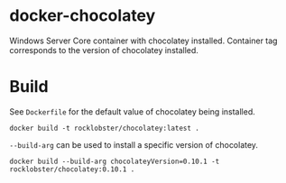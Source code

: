 # docker-chocolatey
Windows Server Core container with chocolatey installed.  Container tag corresponds to the version of chocolatey installed.

# Build
See `Dockerfile` for the default value of chocolatey being installed.

	docker build -t rocklobster/chocolatey:latest .

`--build-arg` can be used to install a specific version of chocolatey.  

	docker build --build-arg chocolateyVersion=0.10.1 -t rocklobster/chocolatey:0.10.1 .
